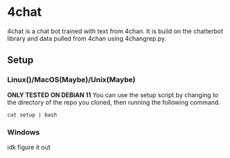 # 4chat
4chat is a chat bot trained with text from 4chan. It is build on the chatterbot library and data pulled from 4chan using 4changrep.py.
## Setup
### Linux()/MacOS(Maybe)/Unix(Maybe)
**ONLY TESTED ON DEBIAN 11**
You can use the setup script by changing to the directory of the repo you cloned, then running the following command.
```
cat setup | bash
```
### Windows
idk figure it out